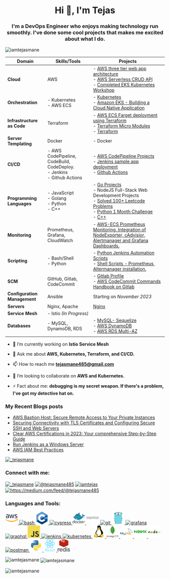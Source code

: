 <h1 align="center">Hi 👋, I'm Tejas</h1>
<h3 align="center">I'm a DevOps Engineer who enjoys making technology run smoothly. I've done some cool projects that makes me excited about what I do.</h3>

<p align="left"> <img src="https://komarev.com/ghpvc/?username=iamtejasmane&label=Profile%20views&color=0e75b6&style=flat" alt="iamtejasmane" /> </p>

| Domain                       | Skills/Tools                                                                      | Projects                                                                                                                                                                                                                                                                                                                                                                  |
| ---------------------------- | --------------------------------------------------------------------------------- | ------------------------------------------------------------------------------------------------------------------------------------------------------------------------------------------------------------------------------------------------------------------------------------------------------------------------------------------------------------------------- |
| **Cloud**                    | AWS                                                                               | - [AWS three tier web app architecture](https://github.com/iamtejasmane/aws-three-tier-web-app)<br>- [AWS Serverless CRUD API](https://github.com/iamtejasmane/aws-serverless-crud-api)<br>- [Completed EKS Kubernetes Workshop](https://www.eksworkshop.com/)                                                                                                            |
| **Orchestration**            | - Kubernetes<br>- AWS ECS                                                         | - [Kubernetes](https://github.com/iamtejasmane/kubernetes)<br> - [Amazon EKS - Building a Cloud Native Application](https://github.com/iamtejasmane/aws-eks-web-app-hosting)                                                                                                                                                                                              |
| **Infrastructure as Code**   | Terraform                                                                         | - [AWS ECS Farget deployment using Terraform](https://github.com/iamtejasmane/ecs-farget-microservices-deployment-terraform)<br>- [Terraform Micro Modules](https://github.com/iamtejasmane/aws-terraform-projects)<br>- [Terraform](https://github.com/iamtejasmane/terraform)                                                                                           |
| **Server Templating**        | Docker                                                                            | - Docker                                                                                                                                                                                                                                                                                                                                                                  |
| **CI/CD**                    | - AWS CodePipeline, CodeBuild, CodeDeploy.<br> - Jenkins<br> - Github Actions<br> | - [AWS CodePipeline Projects](https://github.com/iamtejasmane/aws-code-pipeline-repo)<br>- [Jenkins sample app deployment](https://github.com/iamtejasmane/jenkins)<br>- [Github Actions](https://github.com/iamtejasmane/ecs-farget-microservices-deployment-terraform/actions)                                                                                          |
| **Programming Languages**    | - JavaScript<br>- Golang<br>- Python<br>- C++                                     | - [Go Projects](https://github.com/iamtejasmane/go-projects)<br>- NodeJS Full-Stack Web Development Projects<br>- [Solved 100+ Leetcode Problems](https://leetcode.com/iamtejas/)<br>- [Python 1 Month Challenge](https://github.com/iamtejasmane/python-1month-code)<br>- [C++](https://github.com/iamtejasmane/cpp)                                                     |
| **Monitoring**               | Prometheus, Grafana, CloudWatch                                                   | - [AWS-ECS Prometheus Monitoring. Integration of NodeExporter, cAdvisior, Alertmanager and Grafana Dashboards.](https://github.com/iamtejasmane/prometheus-monitoring)                                                                                                                                                                                                    |
| **Scripting**                | - Bash/Shell<br>- Python                                                          | - [Python Jenkins Automation Scripts](https://github.com/iamtejasmane/devops-automation-scripts/tree/main/jenkins)<br>- [Shell Scripts - Prometheus, Altermanager installation.](https://github.com/iamtejasmane/prometheus-monitoring/tree/main/scripts)                                                                                                                 |
| **SCM**                      | GitHub, Gitlab, CodeCommit                                                        | - [Gitlab Profile](https://gitlab.com/tejasmane485)<br>- [AWS CodeCommit Commands Handbook on Gitlab](https://gitlab.com/cicd9353734/aws-codecommit)                                                                                                                                                                                                                      |
| **Configuration Management** | Ansible                                                                           | Starting on _November 2023_                                                                                                                                                                                                                                                                                                                                               |
| **Servers**                  | Nginx, Apache                                                                     | [Nginx](https://github.com/iamtejasmane/aws-three-tier-web-app/blob/9cb39e652ce853908084a81ffe31815688f8d41b/application-code/nginx.conf)                                                                                                                                                                                                                                 |
| **Service Mesh**             | - Istio _(In Progress)_                                                           |                                                                                                                                                                                                                                                                                                                                                                           |
| **Databases**                | - MySQL, DynamoDB, RDS                                                            | - [MySQL- Sequelize](https://github.com/iamtejasmane/ecs-farget-microservices-deployment-terraform/blob/main/backend/cab-assignment-app/db/db.js)<br>- [AWS DynamoDB](https://github.com/iamtejasmane/aws-serverless-crud-api#step1-create-a-dynamodb-table)<br>- [AWS RDS Multi-AZ](https://github.com/iamtejasmane/aws-three-tier-web-app#database-deployment---part-2) |
|                              |

- 🔭 I’m currently working on **Istio Service Mesh**

- 💬 Ask me about **AWS, Kubernetes, Terraform, and CI/CD.**

- 📫 How to reach me **tejasmane485@gmail.com**

- 👯 I’m looking to collaborate on **AWS and Kubernetes.**

- ⚡ Fact about me: **debugging is my secret weapon. If there's a problem, I've got my detective hat on.**

### My Recent Blogs posts

<!-- BLOG-POST-LIST:START -->
- [AWS Bastion Host: Secure Remote Access to Your Private Instances](https://medium.com/@tejasmane485/aws-bastion-host-secure-remote-access-to-your-private-instances-7012a5a74fb3?source=rss-cc9ef120f3a4------2)
- [Securing Connectivity with TLS Certificates and Configuring Secure SSH and Web Servers](https://medium.com/@tejasmane485/securing-connectivity-with-tls-certificates-and-configuring-secure-ssh-and-web-servers-b3bee617a247?source=rss-cc9ef120f3a4------2)
- [Clear AWS Certifications in 2023: Your comprehensive Step-by-Step Guide](https://medium.com/@tejasmane485/clear-aws-certifications-in-2023-your-comprehensive-step-by-step-guide-be66ea3d6884?source=rss-cc9ef120f3a4------2)
- [Run Jenkins as a Windows Server](https://medium.com/@tejasmane485/run-jenkins-as-a-windows-server-dc3e564266bf?source=rss-cc9ef120f3a4------2)
- [AWS IAM Best Practices](https://medium.com/@tejasmane485/aws-iam-best-practices-f0a554daf69a?source=rss-cc9ef120f3a4------2)
<!-- BLOG-POST-LIST:END -->

<p align="left"> <a href="https://twitter.com/_tejasmane" target="blank"><img src="https://img.shields.io/twitter/follow/_tejasmane?logo=twitter&style=for-the-badge" alt="_tejasmane" /></a> </p>

<h3 align="left">Connect with me:</h3>
<p align="left">
<a href="https://twitter.com/_tejasmane" target="blank"><img align="center" src="https://raw.githubusercontent.com/rahuldkjain/github-profile-readme-generator/master/src/images/icons/Social/twitter.svg" alt="_tejasmane" height="30" width="40" /></a>
<a href="https://medium.com/@tejasmane485" target="blank"><img align="center" src="https://raw.githubusercontent.com/rahuldkjain/github-profile-readme-generator/master/src/images/icons/Social/medium.svg" alt="@tejasmane485" height="30" width="40" /></a>
<a href="https://www.leetcode.com/iamtejas" target="blank"><img align="center" src="https://raw.githubusercontent.com/rahuldkjain/github-profile-readme-generator/master/src/images/icons/Social/leet-code.svg" alt="iamtejas" height="30" width="40" /></a>
<a href="/https://medium.com/feed/@tejasmane485" target="blank"><img align="center" src="https://raw.githubusercontent.com/rahuldkjain/github-profile-readme-generator/master/src/images/icons/Social/rss.svg" alt="https://medium.com/feed/@tejasmane485" height="30" width="40" /></a>
</p>

<h3 align="left">Languages and Tools:</h3>
<p align="left"> <a href="https://aws.amazon.com" target="_blank" rel="noreferrer"> <img src="https://raw.githubusercontent.com/devicons/devicon/master/icons/amazonwebservices/amazonwebservices-original-wordmark.svg" alt="aws" width="40" height="40"/> </a> <a href="https://www.gnu.org/software/bash/" target="_blank" rel="noreferrer"> <img src="https://www.vectorlogo.zone/logos/gnu_bash/gnu_bash-icon.svg" alt="bash" width="40" height="40"/> </a> <a href="https://www.w3schools.com/cpp/" target="_blank" rel="noreferrer"> <img src="https://raw.githubusercontent.com/devicons/devicon/master/icons/cplusplus/cplusplus-original.svg" alt="cplusplus" width="40" height="40"/> </a> <a href="https://www.cypress.io" target="_blank" rel="noreferrer"> <img src="https://raw.githubusercontent.com/simple-icons/simple-icons/6e46ec1fc23b60c8fd0d2f2ff46db82e16dbd75f/icons/cypress.svg" alt="cypress" width="40" height="40"/> </a> <a href="https://www.docker.com/" target="_blank" rel="noreferrer"> <img src="https://raw.githubusercontent.com/devicons/devicon/master/icons/docker/docker-original-wordmark.svg" alt="docker" width="40" height="40"/> </a> <a href="https://expressjs.com" target="_blank" rel="noreferrer"> <img src="https://raw.githubusercontent.com/devicons/devicon/master/icons/express/express-original-wordmark.svg" alt="express" width="40" height="40"/> </a> <a href="https://git-scm.com/" target="_blank" rel="noreferrer"> <img src="https://www.vectorlogo.zone/logos/git-scm/git-scm-icon.svg" alt="git" width="40" height="40"/> </a> <a href="https://golang.org" target="_blank" rel="noreferrer"> <img src="https://raw.githubusercontent.com/devicons/devicon/master/icons/go/go-original.svg" alt="go" width="40" height="40"/> </a> <a href="https://grafana.com" target="_blank" rel="noreferrer"> <img src="https://www.vectorlogo.zone/logos/grafana/grafana-icon.svg" alt="grafana" width="40" height="40"/> </a> <a href="https://graphql.org" target="_blank" rel="noreferrer"> <img src="https://www.vectorlogo.zone/logos/graphql/graphql-icon.svg" alt="graphql" width="40" height="40"/> </a> <a href="https://developer.mozilla.org/en-US/docs/Web/JavaScript" target="_blank" rel="noreferrer"> <img src="https://raw.githubusercontent.com/devicons/devicon/master/icons/javascript/javascript-original.svg" alt="javascript" width="40" height="40"/> </a> <a href="https://www.jenkins.io" target="_blank" rel="noreferrer"> <img src="https://www.vectorlogo.zone/logos/jenkins/jenkins-icon.svg" alt="jenkins" width="40" height="40"/> </a> <a href="https://kubernetes.io" target="_blank" rel="noreferrer"> <img src="https://www.vectorlogo.zone/logos/kubernetes/kubernetes-icon.svg" alt="kubernetes" width="40" height="40"/> </a> <a href="https://www.linux.org/" target="_blank" rel="noreferrer"> <img src="https://raw.githubusercontent.com/devicons/devicon/master/icons/linux/linux-original.svg" alt="linux" width="40" height="40"/> </a> <a href="https://www.mongodb.com/" target="_blank" rel="noreferrer"> <img src="https://raw.githubusercontent.com/devicons/devicon/master/icons/mongodb/mongodb-original-wordmark.svg" alt="mongodb" width="40" height="40"/> </a> <a href="https://www.mysql.com/" target="_blank" rel="noreferrer"> <img src="https://raw.githubusercontent.com/devicons/devicon/master/icons/mysql/mysql-original-wordmark.svg" alt="mysql" width="40" height="40"/> </a> <a href="https://www.nginx.com" target="_blank" rel="noreferrer"> <img src="https://raw.githubusercontent.com/devicons/devicon/master/icons/nginx/nginx-original.svg" alt="nginx" width="40" height="40"/> </a> <a href="https://nodejs.org" target="_blank" rel="noreferrer"> <img src="https://raw.githubusercontent.com/devicons/devicon/master/icons/nodejs/nodejs-original-wordmark.svg" alt="nodejs" width="40" height="40"/> </a> <a href="https://postman.com" target="_blank" rel="noreferrer"> <img src="https://www.vectorlogo.zone/logos/getpostman/getpostman-icon.svg" alt="postman" width="40" height="40"/> </a> <a href="https://www.python.org" target="_blank" rel="noreferrer"> <img src="https://raw.githubusercontent.com/devicons/devicon/master/icons/python/python-original.svg" alt="python" width="40" height="40"/> </a> <a href="https://reactjs.org/" target="_blank" rel="noreferrer"> <img src="https://raw.githubusercontent.com/devicons/devicon/master/icons/react/react-original-wordmark.svg" alt="react" width="40" height="40"/> </a> <a href="https://redis.io" target="_blank" rel="noreferrer"> <img src="https://raw.githubusercontent.com/devicons/devicon/master/icons/redis/redis-original-wordmark.svg" alt="redis" width="40" height="40"/> </a> </p>

<p><img align="left" src="https://github-readme-stats.vercel.app/api/top-langs?username=iamtejasmane&show_icons=true&locale=en&layout=compact" alt="iamtejasmane" /></p>

<p>&nbsp;<img align="center" src="https://github-readme-stats.vercel.app/api?username=iamtejasmane&show_icons=true&locale=en" alt="iamtejasmane" /></p>

<p><img align="center" src="https://github-readme-streak-stats.herokuapp.com/?user=iamtejasmane&" alt="iamtejasmane" /></p>
